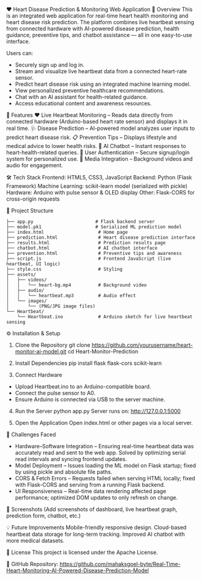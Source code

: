 ❤️ Heart Disease Prediction & Monitoring Web Application
📌 Overview
This is an integrated web application for real-time heart health monitoring and heart disease risk prediction.
The platform combines live heartbeat sensing from connected hardware with AI-powered disease prediction, health guidance, preventive tips, and chatbot assistance — all in one easy-to-use interface.

Users can:
- Securely sign up and log in.
- Stream and visualize live heartbeat data from a connected heart-rate sensor.
- Predict heart disease risk using an integrated machine learning model.
- View personalized preventive healthcare recommendations.
- Chat with an AI assistant for health-related guidance.
- Access educational content and awareness resources.

🚀 Features
❤️ Live Heartbeat Monitoring – Reads data directly from connected hardware (Arduino-based heart rate sensor) and displays it in real time.
🩺 Disease Prediction – AI-powered model analyzes user inputs to predict heart disease risk.
📋 Prevention Tips – Displays lifestyle and medical advice to lower health risks.
🤖 AI Chatbot – Instant responses to heart-health-related queries.
🔐 User Authentication – Secure signup/login system for personalized use.
🎵 Media Integration – Background videos and audio for engagement.

🛠️ Tech Stack
Frontend: HTML5, CSS3, JavaScript
Backend: Python (Flask Framework)
Machine Learning: scikit-learn model (serialized with pickle)
Hardware: Arduino with pulse sensor & OLED display
Other: Flask-CORS for cross-origin requests

📂 Project Structure
```
├── app.py                       # Flask backend server
├── model.pk1                    # Serialized ML prediction model
├── index.html                    # Home page
├── prediction.html               # Heart disease prediction interface
├── results.html                  # Prediction results page
├── chatbot.html                  # AI chatbot interface
├── prevention.html               # Preventive tips and awareness
├── script.js                     # Frontend JavaScript (live heartbeat, UI logic)
├── style.css                     # Styling
├── assets/
│   ├── videos/
│   │   └── heart-bg.mp4          # Background video
│   ├── audio/
│   │   └── heartbeat.mp3         # Audio effect
│   └── images/
│       └── (PNG/JPG image files)
└── Heartbeat/
    └── Heartbeat.ino             # Arduino sketch for live heartbeat sensing
```

⚙️ Installation & Setup

1. Clone the Repository
   git clone https://github.com/yourusername/heart-monitor-ai-model.git
   cd Heart-Monitor-Prediction
   
2. Install Dependencies
   pip install flask flask-cors scikit-learn
   
3. Connect Hardware
- Upload Heartbeat.ino to an Arduino-compatible board.
- Connect the pulse sensor to A0.
- Ensure Arduino is connected via USB to the server machine.

4. Run the Server
  python app.py
  Server runs on: http://127.0.0.1:5000

5. Open the Application
Open index.html or other pages via a local server.

🐞 Challenges Faced

- Hardware–Software Integration – Ensuring real-time heartbeat data was accurately read and sent to the web app. Solved by optimizing serial read intervals and syncing frontend updates.
- Model Deployment – Issues loading the ML model on Flask startup; fixed by using pickle and absolute file paths.
- CORS & Fetch Errors – Requests failed when serving HTML locally; fixed with Flask-CORS and serving from a running Flask backend.
- UI Responsiveness – Real-time data rendering affected page performance; optimized DOM updates to only refresh on change.

📸 Screenshots
(Add screenshots of dashboard, live heartbeat graph, prediction form, chatbot, etc.)

💡 Future Improvements
Mobile-friendly responsive design.
Cloud-based heartbeat data storage for long-term tracking.
Improved AI chatbot with more medical datasets.

📜 License
This project is licensed under the Apache License.

🔗 GitHub Repository: https://github.com/mahaksgoel-byte/Real-Time-Heart-Monitoring-AI-Powered-Disease-Prediction-Model
